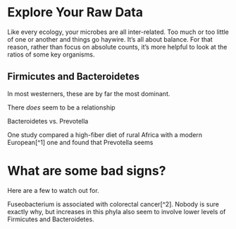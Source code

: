 Explore Your Raw Data
=====================

Like every ecology, your microbes are all inter-related. Too much or too little of one or another and things go haywire. It’s all about balance. For that reason, rather than focus on absolute counts, it’s more helpful to look at the ratios of some key organisms.

## Firmicutes and Bacteroidetes

In most westerners, these are by far the most dominant.

There *does* seem to be a relationship

Bacteroidetes vs. Prevotella

One study compared a high-fiber diet of rural Africa with a modern European[^1] one and found that Prevotella seems

What are some bad signs?
========================

Here are a few to watch out for.

Fuseobacterium is associated with colorectal cancer[^2]. Nobody is sure exactly why, but increases in this phyla also seem to involve lower levels of Firmicutes and Bacteroidetes.